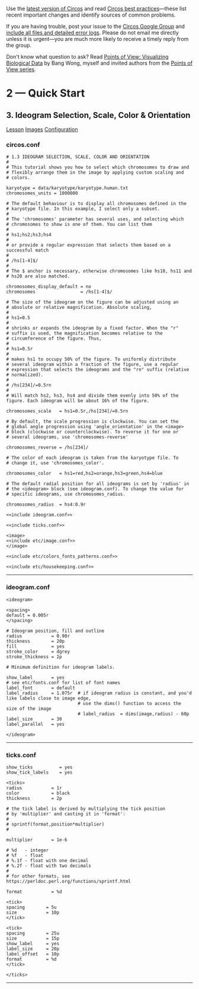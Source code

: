 Use the [latest version of Circos](/software/download/circos/) and read
[Circos best
practices](/documentation/tutorials/reference/best_practices/)—these list
recent important changes and identify sources of common problems.

If you are having trouble, post your issue to the [Circos Google
Group](https://groups.google.com/group/circos-data-visualization) and [include
all files and detailed error logs](/support/support/). Please do not email me
directly unless it is urgent—you are much more likely to receive a timely
reply from the group.

Don't know what question to ask? Read [Points of View: Visualizing Biological
Data](https://www.nature.com/nmeth/journal/v9/n12/full/nmeth.2258.html) by
Bang Wong, myself and invited authors from the [Points of View
series](https://mk.bcgsc.ca/pointsofview).

# 2 — Quick Start

## 3\. Ideogram Selection, Scale, Color & Orientation

[Lesson](/documentation/tutorials/quick_start/selection_and_scale/lesson)
[Images](/documentation/tutorials/quick_start/selection_and_scale/images)
[Configuration](/documentation/tutorials/quick_start/selection_and_scale/configuration)

### circos.conf

    
    
    # 1.3 IDEOGRAM SELECTION, SCALE, COLOR AND ORIENTATION
    #
    # This tutorial shows you how to select which chromosomes to draw and
    # flexibly arrange them in the image by applying custom scaling and
    # colors.
    
    karyotype = data/karyotype/karyotype.human.txt
    chromosomes_units = 1000000
    
    # The default behaviour is to display all chromosomes defined in the
    # karyotype file. In this example, I select only a subset.
    #
    # The 'chromosomes' parameter has several uses, and selecting which
    # chromosomes to show is one of them. You can list them
    #
    # hs1;hs2;hs3;hs4
    #
    # or provide a regular expression that selects them based on a successful match
    #
    # /hs[1-4]$/
    #
    # The $ anchor is necessary, otherwise chromosomes like hs10, hs11 and
    # hs20 are also matched.
    
    chromosomes_display_default = no
    chromosomes                 = /hs[1-4]$/
    
    # The size of the ideogram on the figure can be adjusted using an
    # absolute or relative magnification. Absolute scaling,
    #
    # hs1=0.5
    #
    # shrinks or expands the ideogram by a fixed factor. When the "r"
    # suffix is used, the magnification becomes relative to the
    # circumference of the figure. Thus, 
    #
    # hs1=0.5r 
    #
    # makes hs1 to occupy 50% of the figure. To uniformly distribute
    # several ideogram within a fraction of the figure, use a regular
    # expression that selects the ideograms and the "rn" suffix (relative
    # normalized).
    #
    # /hs[234]/=0.5rn
    #
    # Will match hs2, hs3, hs4 and divide them evenly into 50% of the figure. Each ideogram will be about 16% of the figure.
    
    chromosomes_scale   = hs1=0.5r,/hs[234]/=0.5rn
    
    # By default, the scale progression is clockwise. You can set the
    # global angle progression using 'angle_orientation' in the <image>
    # block (clockwise or counterclockwise). To reverse it for one or
    # several ideograms, use 'chromosomes-reverse'
    
    chromosomes_reverse = /hs[234]/
    
    # The color of each ideogram is taken from the karyotype file. To
    # change it, use 'chromosomes_color'.
    
    chromosomes_color   = hs1=red,hs2=orange,hs3=green,hs4=blue
    
    # The default radial position for all ideograms is set by 'radius' in
    # the <ideogram> block (see ideogram.conf). To change the value for
    # specific ideograms, use chromosomes_radius.
    
    chromosomes_radius  = hs4:0.9r
    
    <<include ideogram.conf>>
    
    <<include ticks.conf>>
    
    <image>
    <<include etc/image.conf>>                
    </image>
    
    <<include etc/colors_fonts_patterns.conf>> 
    
    <<include etc/housekeeping.conf>> 
    

  

* * *

### ideogram.conf

    
    
    <ideogram>
    
    <spacing>
    default = 0.005r
    </spacing>
    
    # Ideogram position, fill and outline
    radius           = 0.90r
    thickness        = 20p
    fill             = yes
    stroke_color     = dgrey
    stroke_thickness = 2p
    
    # Minimum definition for ideogram labels.
    
    show_label       = yes
    # see etc/fonts.conf for list of font names
    label_font       = default 
    label_radius     = 1.075r  # if ideogram radius is constant, and you'd like labels close to image edge, 
                               # use the dims() function to access the size of the image
                               # label_radius  = dims(image,radius) - 60p
    label_size       = 30
    label_parallel   = yes
    
    </ideogram>
    
    

  

* * *

### ticks.conf

    
    
    show_ticks          = yes
    show_tick_labels    = yes
    
    <ticks>
    radius           = 1r
    color            = black
    thickness        = 2p
    
    # the tick label is derived by multiplying the tick position
    # by 'multiplier' and casting it in 'format':
    #
    # sprintf(format,position*multiplier)
    #
    
    multiplier       = 1e-6
    
    # %d   - integer
    # %f   - float
    # %.1f - float with one decimal
    # %.2f - float with two decimals
    #
    # for other formats, see https://perldoc.perl.org/functions/sprintf.html
    
    format           = %d
    
    <tick>
    spacing        = 5u
    size           = 10p
    </tick>
    
    <tick>
    spacing        = 25u
    size           = 15p
    show_label     = yes
    label_size     = 20p
    label_offset   = 10p
    format         = %d
    </tick>
    
    </ticks>
    

  

* * *

